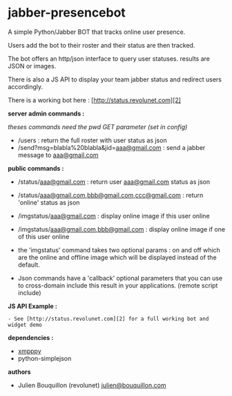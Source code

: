 jabber-presencebot
==================

A simple Python/Jabber BOT that tracks online user presence.

Users add the bot to their roster and their status are then tracked.

The bot offers an http/json interface to query user statuses. results are JSON or images.

There is also a JS API to display your team jabber status and redirect users accordingly. 

There is a working bot here : [http://status.revolunet.com][2]

**server admin commands :** 

*theses commands need the pwd GET parameter (set in config)*

  - /users :    return the full roster with user status as json
  - /send?msg=blabla%20blabla&jid=aaa@gmail.com :  send a jabber message to aaa@gmail.com

**public commands :**

  - /status/aaa@gmail.com : return user aaa@gmail.com status as json
  - /status/aaa@gmail.com,bbb@gmail.com,ccc@gmail.com :  return 'online' status as json
  - /imgstatus/aaa@gmail.com : display online image if this user online
  - /imgstatus/aaa@gmail.com,bbb@gmail.com : display online image if one of this user online
  
  - the 'imgstatus' command takes two optional params : on and off which are the online and offline image which will be displayed instead of the default.
  - Json commands have a 'callback' optional parameters that you can use to cross-domain include this result in your applications. (remote script include)
  

**JS API Example :** 

    - See [http://status.revolunet.com][2] for a full working bot and widget demo
    
    
**dependencies :** 

 * [xmpppy][1] 
 * python-simplejson
 

**authors**

 * Julien Bouquillon (revolunet) julien@bouquillon.com


  [1]: http://xmpppy.sourceforge.net/
  [2]: http://status.revolunet.com